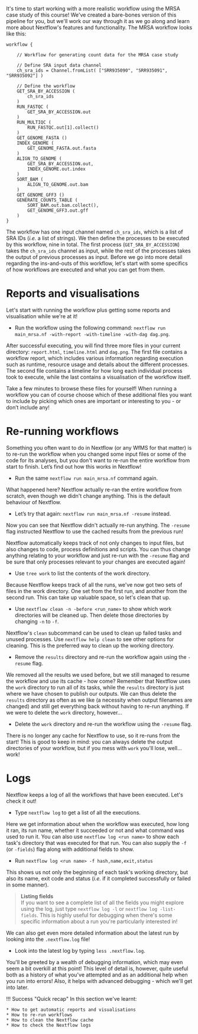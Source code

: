 It's time to start working with a more realistic workflow using the MRSA case
study of this course! We've created a bare-bones version of this pipeline for you,
but we'll work our way through it as we go along and learn more about
Nextflow's features and functionality. The MRSA workflow looks like this:

```nextflow
workflow {

    // Workflow for generating count data for the MRSA case study

    // Define SRA input data channel
    ch_sra_ids = Channel.fromList( ["SRR935090", "SRR935091", "SRR935092"] )

    // Define the workflow
    GET_SRA_BY_ACCESSION (
        ch_sra_ids
    )
    RUN_FASTQC (
        GET_SRA_BY_ACCESSION.out
    )
    RUN_MULTIQC (
        RUN_FASTQC.out[1].collect()
    )
    GET_GENOME_FASTA ()
    INDEX_GENOME (
        GET_GENOME_FASTA.out.fasta
    )
    ALIGN_TO_GENOME (
        GET_SRA_BY_ACCESSION.out,
        INDEX_GENOME.out.index
    )
    SORT_BAM (
        ALIGN_TO_GENOME.out.bam
    )
    GET_GENOME_GFF3 ()
    GENERATE_COUNTS_TABLE (
        SORT_BAM.out.bam.collect(),
        GET_GENOME_GFF3.out.gff
    )
}
```

The workflow has one input channel named `ch_sra_ids`, which is a list of SRA
IDs (*i.e.* a list of strings). We then define the processes to be executed by
this workflow, nine in total. The first process (`GET_SRA_BY_ACCESSION`) takes
the `ch_sra_ids` channel as input, while the rest of the processes takes the
output of previous processes as input. Before we go into more detail regarding
the ins-and-outs of this workflow, let's start with some specifics of how
workflows are executed and what you can get from them.

# Reports and visualisations

Let's start with running the workflow plus getting some reports and
visualisation while we're at it!

* Run the workflow using the following command: `nextflow run main_mrsa.nf
  -with-report -with-timeline -with-dag dag.png`.

After successful executing, you will find three more files in your current
directory: `report.html`, `timeline.html` and `dag.png`. The first file contains
a workflow report, which includes various information regarding execution such
as runtime, resource usage and details about the different processes. The second
file contains a timeline for how long each individual process took to execute,
while the last contains a visualisation of the workflow itself.

Take a few minutes to browse these files for yourself! When running a workflow
you can of course choose which of these additional files you want to include by
picking which ones are important or interesting to you - or don’t include any!

# Re-running workflows

Something you often want to do in Nextflow (or any WfMS for that matter) is to
re-run the workflow when you changed some input files or some of the code for
its analyses, but you don't want to re-run the entire workflow from start to
finish. Let’s find out how this works in Nextflow!

* Run the same `nextflow run main_mrsa.nf` command again.

What happened here? Nextflow actually re-ran the entire workflow from scratch,
even though we didn't change anything. This is the default behaviour of
Nextflow.

* Let’s try that again: `nextflow run main_mrsa.nf -resume` instead.

Now you can see that Nextflow didn't actually re-run anything. The `-resume`
flag instructed Nextflow to use the cached results from the previous run!

Nextflow automatically keeps track of not only changes to input files, but also
changes to code, process definitions and scripts. You can thus change anything
relating to your workflow and just re-run with the `-resume` flag and be sure
that only processes relevant to your changes are executed again!

* Use `tree work` to list the contents of the work directory.

Because Nextflow keeps track of all the runs, we've now got two sets of files
in the work directory. One set from the first run, and another from the second
run. This can take up valuable space, so let's clean that up.

* Use `nextflow clean -n -before <run_name>` to show which work directories
will be cleaned up. Then delete those directories by changing `-n` to `-f`.

Nextflow's `clean` subcommand can be used to clean up failed tasks and unused
processes. Use `nextflow help clean` to see other options for cleaning.
This is the preferred way to clean up the working directory.

* Remove the `results` directory and re-run the workflow again using the
  `-resume` flag.

We removed all the results we used before, but we still managed to resume the
workflow and use its cache - how come? Remember that Nextflow uses the `work`
directory to run all of its tasks, while the `results` directory is just where
we have chosen to publish our outputs. We can thus delete the `results`
directory as often as we like (a necessity when output filenames are changed)
and still get everything back without having to re-run
anything. If we were to delete the `work` directory, however...

* Delete the `work` directory and re-run the workflow using the `-resume` flag.

There is no longer any cache for Nextflow to use, so it re-runs from the start!
This is good to keep in mind: you can always delete the output directories of
your workflow, but if you mess with `work` you'll lose, well... work!

# Logs

Nextflow keeps a log of all the workflows that have been executed. Let's check
it out!

* Type `nextflow log` to get a list of all the executions.

Here we get information about when the workflow was executed, how long it ran,
its run name, whether it succeeded or not and what command was used to run it.
You can also use `nextflow log <run name>` to show each task's directory that
was executed for that run. You can also supply the `-f` (or `-fields`) flag
along with additional fields to show.

* Run `nextflow log <run name> -f hash,name,exit,status`

This shows us not only the beginning of each task's working directory, but also
its name, exit code and status (*i.e.* if it completed successfully or failed in
some manner).

> **Listing fields** <br>
> If you want to see a complete list of all the fields you might explore using
> the log, just type `nextflow log -l` or `nextflow log -list-fields`. This is
> highly useful for debugging when there's some specific information about a run
> you're particularly interested in!

We can also get even more detailed information about the latest
run by looking into the `.nextflow.log` file!

* Look into the latest log by typing `less .nextflow.log`.

You'll be greeted by a wealth of debugging information, which may even seem a
bit overkill at this point! This level of detail is, however, quite useful both
as a history of what you've attempted and as an additional help when you run
into errors! Also, it helps with advanced debugging - which we'll get into later.

!!! Success "Quick recap"
    In this section we've learnt:

    * How to get automatic reports and visualisations
    * How to re-run workflows
    * How to clean the Nextflow cache
    * How to check the Nextflow logs

